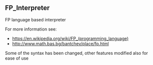 ## FP_Interpreter
FP language based interpreter

For more information see:
* https://en.wikipedia.org/wiki/FP_(programming_language)
* http://www.math.bas.bg/bantchev/place/fp.html

Some of the syntax has been changed, other features modified also for ease of use
